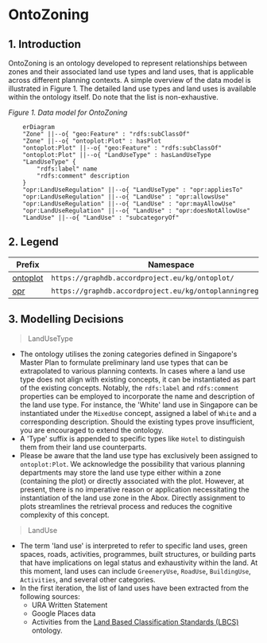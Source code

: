 # OntoZoning
## 1. Introduction
OntoZoning is an ontology developed to represent relationships between zones and their associated land use types and land uses, that is applicable across different planning contexts. A simple overview of the data model is illustrated in Figure 1. The detailed land use types and land uses is available within the ontology itself. Do note that the list is non-exhaustive.


*Figure 1. Data model for OntoZoning*
```mermaid
    erDiagram 
    "Zone" ||--o{ "geo:Feature" : "rdfs:subClassOf"
    "Zone" ||--o{ "ontoplot:Plot" : hasPlot
    "ontoplot:Plot" ||--o{ "geo:Feature" : "rdfs:subClassOf"
    "ontoplot:Plot" ||--o{ "LandUseType" : hasLandUseType
    "LandUseType" {
        "rdfs:label" name
        "rdfs:comment" description
    }
    "opr:LandUseRegulation" ||--o{ "LandUseType" : "opr:appliesTo"
    "opr:LandUseRegulation" ||--o{ "LandUse" : "opr:allowsUse"
    "opr:LandUseRegulation" ||--o{ "LandUse" : "opr:mayAllowUse"
    "opr:LandUseRegulation" ||--o{ "LandUse" : "opr:doesNotAllowUse"
    "LandUse" ||--o{ "LandUse" : "subcategoryOf"
```

## 2. Legend
Prefix | Namespace
--- | ---
[ontoplot](https://github.com/ogcincubator/cityrdf/examples/ontoplot) | `https://graphdb.accordproject.eu/kg/ontoplot/`
[opr](https://github.com/ogcincubator/cityrdf/examples/ontoplanningregulation) | `https://graphdb.accordproject.eu/kg/ontoplanningregulation/`

## 3. Modelling Decisions
>LandUseType

- The ontology utilises the zoning categories defined in Singapore's Master Plan to formulate preliminary land use types that can be extrapolated to various planning contexts. In cases where a land use type does not align with existing concepts, it can be instantiated as part of the existing concepts. Notably, the `rdfs:label` and `rdfs:comment` properties can be employed to incorporate the name and description of the land use type. For instance, the 'White' land use in Singapore can be instantiated under the `MixedUse` concept, assigned a label of `White` and a corresponding description. Should the existing types prove insufficient, you are encouraged to extend the ontology. 
- A 'Type' suffix is appended to specific types like `Hotel` to distinguish them from their land use counterparts.
- Please be aware that the land use type has exclusively been assigned to `ontoplot:Plot`. We acknowledge the possibility that various planning departments may store the land use type either within a zone (containing the plot) or directly associated with the plot. However, at present, there is no imperative reason or application necessitating the instantiation of the land use zone in the Abox. Directly assignment to plots streamlines the retrieval process and reduces the cognitive complexity of this concept.

>LandUse

- The term 'land use' is interpreted to refer to specific land uses, green spaces, roads, activities, programmes, built structures, or building parts that have implications on legal status and exhaustivity within the land. At this moment, land uses can include `GreeneryUse`, `RoadUse`, `BuildingUse`, `Activities`, and several other categories. 
- In the first iteration, the list of land uses have been extracted from the following sources:
    - URA Written Statement
    - Google Places data
    - Activities from the [Land Based Classification Standards (LBCS)](https://enterpriseintegrationlab.github.io/icity/LBCSv2/doc/index-en.html) ontology.

